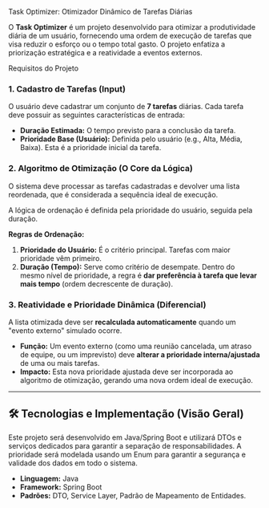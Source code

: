 Task Optimizer: Otimizador Dinâmico de Tarefas Diárias

O **Task Optimizer** é um projeto desenvolvido para otimizar a produtividade diária de um usuário,
fornecendo uma ordem de execução de tarefas que visa reduzir o esforço ou o tempo total gasto. 
O projeto enfatiza a priorização estratégica e a reatividade a eventos externos.

Requisitos do Projeto

### 1. Cadastro de Tarefas (Input)
O usuário deve cadastrar um conjunto de **7 tarefas** diárias. Cada tarefa deve possuir as seguintes características de entrada:

* **Duração Estimada:** O tempo previsto para a conclusão da tarefa.
* **Prioridade Base (Usuário):** Definida pelo usuário (e.g., Alta, Média, Baixa). Esta é a prioridade inicial da tarefa.

### 2. Algoritmo de Otimização (O Core da Lógica)

O sistema deve processar as tarefas cadastradas e devolver uma lista reordenada, que é considerada a sequência ideal de execução.

A lógica de ordenação é definida pela prioridade do usuário, seguida pela duração.

**Regras de Ordenação:**

1.  **Prioridade do Usuário:** É o critério principal. Tarefas com maior prioridade vêm primeiro.
2.  **Duração (Tempo):** Serve como critério de desempate. Dentro do mesmo nível de prioridade, a regra é **dar preferência à tarefa que levar mais tempo** (ordem decrescente de duração).

### 3. Reatividade e Prioridade Dinâmica (Diferencial)

A lista otimizada deve ser **recalculada automaticamente** quando um "evento externo" simulado ocorre.

* **Função:** Um evento externo (como uma reunião cancelada, um atraso de equipe, ou um imprevisto) deve **alterar a prioridade interna/ajustada** de uma ou mais tarefas.
* **Impacto:** Esta nova prioridade ajustada deve ser incorporada ao algoritmo de otimização, gerando uma nova ordem ideal de execução.

---


## 🛠️ Tecnologias e Implementação (Visão Geral)

Este projeto será desenvolvido em Java/Spring Boot e utilizará DTOs e serviços dedicados para garantir a separação de responsabilidades. A prioridade será modelada usando um Enum para garantir a segurança e validade dos dados em todo o sistema.

* **Linguagem:** Java
* **Framework:** Spring Boot
* **Padrões:** DTO, Service Layer, Padrão de Mapeamento de Entidades.
